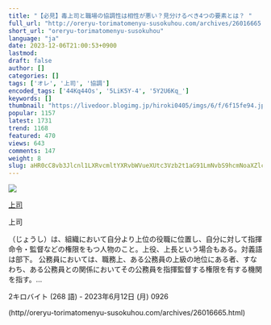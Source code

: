 ```yaml
---
title: "【必見】毒上司と職場の協調性は相性が悪い？見分けるべき4つの要素とは？ "
full_url: "http://oreryu-torimatomenyu-susokuhou.com/archives/26016665.html"
short_url: "oreryu-torimatomenyu-susokuhou"
language: "ja"
date: 2023-12-06T21:00:53+0900
lastmod: 
draft: false
author: []
categories: []
tags: ['オレ', '上司', '協調']
encoded_tags: ['44Kq44Os', '5LiK5Y-4', '5Y2U6Kq_']
keywords: []
thumbnail: "https://livedoor.blogimg.jp/hiroki0405/imgs/6/f/6f15fe94.jpg"
popular: 1157
latest: 1731
trend: 1168
featured: 470
views: 643
comments: 147
weight: 8
slug: aHR0cC8vb3Jlcnl1LXRvcmltYXRvbWVueXUtc3Vzb2t1aG91LmNvbS9hcmNoaXZlcy8yNjAxNjY2NS5odG1s
---
```


![](https://livedoor.blogimg.jp/hiroki0405/imgs/6/f/6f15fe94.jpg)

<div><a title='上司' href='https//ja.wikipedia.org/wiki/%E4%B8%8A%E5%8F%B8' target='_blank'><p>上司</p></a> <p class='searchresult'><p>上司</p>（じょうし）は、組織において自分より上位の役職に位置し、自分に対して指揮命令・監督などの権限をもつ人物のこと。上役、上長という場合もある。対義語は部下。 公務員においては、職務上、ある公務員の上級の地位にある者、すなわち、ある公務員との関係においてその公務員を指揮監督する権限を有する機関を指す。…</p> <p class='mw-search-result-data'>2キロバイト (268 語) - 2023年6月12日 (月) 0926</p></div>

(http//oreryu-torimatomenyu-susokuhou.com/archives/26016665.html)
